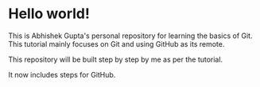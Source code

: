 # Hello world!
This is Abhishek Gupta's personal repository for learning the basics of Git.
This tutorial mainly focuses on Git and using GitHub as its remote.

This repository will be built step by step by me as per the tutorial.

It now includes steps for GitHub.
